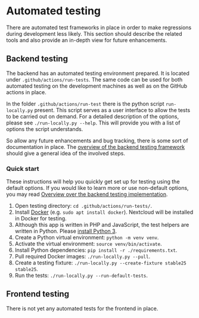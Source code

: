 # Automated testing

There are automated test frameworks in place in order to make regressions during development less likely.
This section should describe the related tools and also provide an in-depth view for future enhancements.

## Backend testing

The backend has an automated testing environment prepared.
It is located under `.github/actions/run-tests`.
The same code can be used for both automated testing on the development machines as well as on the GitHub actions in place.

In the folder `.github/actions/run-test` there is the python script `run-locally.py` present.
This script serves as a user interface to allow the tests to be carried out on demand.
For a detailed description of the options, please see `./run-locally.py --help`.
This will provide you with a list of options the script understands.

So allow any future enhancements and bug tracking, there is some sort of documentation in place.
The [overview of the backend testing framework](backend/) should give a general idea of the involved steps.

### Quick start

These instructions will help you quickly get set up for testing using the default options.
If you would like to learn more or use non-default options, you may read [Overview over the backend testing implementation](./backend/index.md).

1. Open testing directory: `cd .github/actions/run-tests/`.
1. Install [Docker](https://www.docker.com/) (e.g. `sudo apt install docker`). Nextcloud will be installed in Docker for testing.
1. Although this app is written in PHP and JavaScript, the test helpers are written in Python. Please [install Python 3](https://www.python.org/downloads/).
1. Create a Python virtual environment: `python -m venv venv`.
1. Activate the virtual environment: `source venv/bin/activate`.
1. Install Python dependencies: `pip install -r ./requirements.txt`.
1. Pull required Docker images: `./run-locally.py --pull`.
1. Create a testing fixture: `./run-locally.py --create-fixture stable25 stable25`.
1. Run the tests: `./run-locally.py --run-default-tests`.

## Frontend testing

There is not yet any automated tests for the frontend in place.
